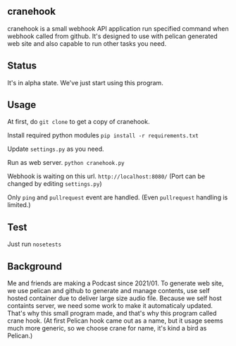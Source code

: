 ## cranehook
cranehook is a small webhook API application run specified command when webhook called from github.
It's designed to use with pelican generated web site and also capable to run other tasks you need.

## Status
It's in alpha state. We've just start using this program.

## Usage
At first, do `git clone` to get a copy of cranehook.

Install required python modules `pip install -r requirements.txt`

Update `settings.py` as you need.

Run as web server. `python cranehook.py`

Webhook is waiting on this url. `http://localhost:8080/` (Port can be changed by editing `settings.py`)

Only `ping` and `pullrequest` event are handled. (Even `pullrequest` handling is limited.)

## Test
Just run `nosetests`

## Background
Me and friends are making a Podcast since 2021/01. To generate web site, we use pelican and github to generate and manage contents, use self hosted container due to deliver large size audio file. Because we self host containts server, we need some work to make it automaticaly updated. That's why this small program made, and that's why this program called crane hook. (At first Pelican hook came out as a name, but it usage seems much more generic, so we choose crane for name, it's kind a bird as Pelican.)

